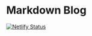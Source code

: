 # Markdown Blog

[![Netlify Status](https://api.netlify.com/api/v1/badges/f1f18ff5-d145-4ffc-9bac-6cb9b95e80cb/deploy-status)](https://app.netlify.com/sites/ogoregen/deploys)
